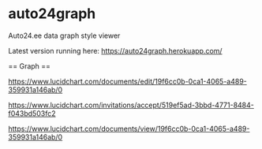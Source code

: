 auto24graph
===========

Auto24.ee data graph style viewer

Latest version running here: https://auto24graph.herokuapp.com/


== Graph ==

https://www.lucidchart.com/documents/edit/19f6cc0b-0ca1-4065-a489-359931a146ab/0

https://www.lucidchart.com/invitations/accept/519ef5ad-3bbd-4771-8484-f043bd503fc2

https://www.lucidchart.com/documents/view/19f6cc0b-0ca1-4065-a489-359931a146ab/0

